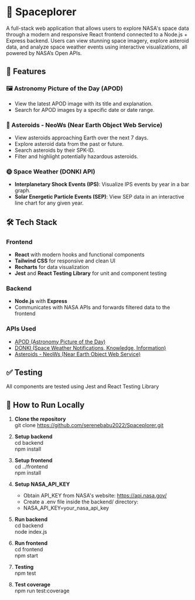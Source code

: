 # 🌌 Spaceplorer

A full-stack web application that allows users to explore NASA's space data through a modern and responsive React frontend connected to a Node.js + Express backend. Users can view stunning space imagery, explore asteroid data, and analyze space weather events using interactive visualizations, all powered by NASA’s Open APIs.

## 🚀 Features

### 🖼 Astronomy Picture of the Day (APOD)

- View the latest APOD image with its title and explanation.
- Search for APOD images by a specific date or date range.

### 🌠 Asteroids - NeoWs (Near Earth Object Web Service)

- View asteroids approaching Earth over the next 7 days.
- Explore asteroid data from the past or future.
- Search asteroids by their SPK-ID.
- Filter and highlight potentially hazardous asteroids.

### 🌞 Space Weather (DONKI API)

- **Interplanetary Shock Events (IPS)**: Visualize IPS events by year in a bar graph.
- **Solar Energetic Particle Events (SEP)**: View SEP data in an interactive line chart for any given year.

## 🛠️ Tech Stack

### Frontend

- **React** with modern hooks and functional components
- **Tailwind CSS** for responsive and clean UI
- **Recharts** for data visualization
- **Jest** and **React Testing Library** for unit and component testing

### Backend

- **Node.js** with **Express**
- Communicates with NASA APIs and forwards filtered data to the frontend

### APIs Used

- [APOD (Astronomy Picture of the Day)](https://api.nasa.gov/)
- [DONKI (Space Weather Notifications, Knowledge, Information)](https://api.nasa.gov/)
- [Asteroids - NeoWs (Near Earth Object Web Service)](https://api.nasa.gov/)

## ✅ Testing

All components are tested using Jest and React Testing Library

## 🧪 How to Run Locally

1. **Clone the repository**  
   git clone https://github.com/serenebabu2022/Spaceplorer.git

2. **Setup backend**  
   cd backend  
   npm install

3. **Setup frontend**  
   cd ../frontend  
   npm install

4. **Setup NASA_API_KEY**

   - Obtain API_KEY from NASA's website: https://api.nasa.gov/
   - Create a .env file inside the backend/ directory:
   - NASA_API_KEY=your_nasa_api_key

5. **Run backend**  
   cd backend  
   node index.js

6. **Run frontend**  
   cd frontend  
   npm start

7. **Testing**  
   npm test

8. **Test coverage**  
   npm run test:coverage
